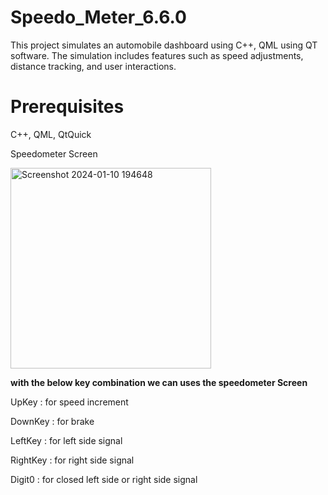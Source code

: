 # Speedo_Meter_6.6.0
This project simulates an automobile dashboard using C++, QML using QT software. The simulation includes features such as speed adjustments, distance tracking, and user interactions.

# Prerequisites
C++,
QML,
QtQuick

Speedometer Screen

<img width="321" alt="Screenshot 2024-01-10 194648" src="https://github.com/vikas22634/Speedo_meter_6.6.0/assets/75554973/6919177a-ebef-481f-bcbb-fd733a35723a">

<strong>with the below key  combination we can uses the speedometer Screen</strong>

UpKey : for speed increment

DownKey : for brake

LeftKey : for left side signal

RightKey : for right side signal

Digit0 : for closed left side or right side signal


